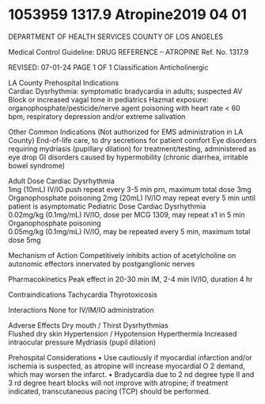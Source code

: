 # 1053959 1317.9 Atropine2019 04 01

DEPARTMENT OF HEALTH SERVICES 
COUNTY OF LOS ANGELES 
 
Medical Control Guideline: DRUG REFERENCE – ATROPINE Ref. No. 1317.9 
 
 
REVISED: 07-01-24                                        PAGE 1 OF 1 
Classification 
 Anticholinergic 
 
LA County Prehospital Indications  
Cardiac Dysrhythmia: symptomatic bradycardia in adults; suspected AV Block or increased vagal tone in 
pediatrics 
Hazmat exposure: organophosphate/pesticide/nerve agent poisoning with heart rate < 60 bpm, respiratory 
depression and/or extreme salivation 
 
Other Common Indications (Not authorized for EMS administration in LA County) 
End-of-life care, to dry secretions for patient comfort 
Eye disorders requiring mydriasis (pupillary dilation) for treatment/testing, administered as eye drop 
GI disorders caused by hypermobility (chronic diarrhea, irritable bowel syndrome) 
 
Adult Dose 
Cardiac Dysrhythmia  
1mg (10mL) IV/IO push repeat every 3-5 min prn, maximum total dose 3mg 
Organophosphate poisoning 
2mg (20mL) IV/IO may repeat every 5 min until patient is asymptomatic 
Pediatric Dose 
Cardiac Dysrhythmia  
 0.02mg/kg (0.1mg/mL) IV/IO, dose per MCG 1309, may repeat x1 in 5 min 
Organophosphate poisoning  
0.05mg/kg (0.1mg/mL) IV/IO, may be repeated every 5 min, maximum total dose 5mg 
 
Mechanism of Action 
Competitively inhibits action of acetylcholine on autonomic effectors innervated by postganglionic nerves 
 
Pharmacokinetics 
Peak effect in 20-30 min IM, 2-4 min IV/IO, duration 4 hr 
 
Contraindications 
Tachycardia 
Thyrotoxicosis 
 
Interactions 
 None for IV/IM/IO administration 
 
Adverse Effects 
Dry mouth / Thirst 
Dysrhythmias  
Flushed dry skin 
Hypertension / Hypotension 
Hyperthermia 
Increased intraocular pressure 
Mydriasis (pupil dilation) 
 
Prehospital Considerations 
• Use cautiously if myocardial infarction and/or ischemia is suspected, as atropine will increase 
myocardial O
2 
demand, which may worsen the infarct. 
• Bradycardia due to 2
nd
 degree type II and 3
rd
 degree heart blocks will not improve with atropine; if 
treatment indicated, transcutaneous pacing (TCP) should be performed.
